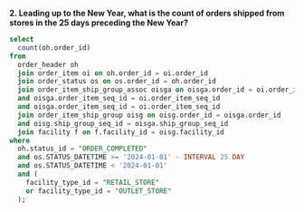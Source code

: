 **2. Leading up to the New Year, what is the count of orders shipped from stores in the 25 days preceding the New Year?**

```sql
select 
  count(oh.order_id) 
from 
  order_header oh 
  join order_item oi on oh.order_id = oi.order_id 
  join order_status os on os.order_id = oh.order_id 
  join order_item_ship_group_assoc oisga on oisga.order_id = oi.order_id 
  and oisga.order_item_seq_id = oi.order_item_seq_id 
  and oisga.order_item_seq_id = oi.order_item_seq_id 
  join order_item_ship_group oisg on oisg.order_id = oisga.order_id 
  and oisg.ship_group_seq_id = oisga.ship_group_seq_id 
  join facility f on f.facility_id = oisg.facility_id 
where 
  oh.status_id = "ORDER_COMPLETED" 
  and os.STATUS_DATETIME >= '2024-01-01' - INTERVAL 25 DAY 
  and os.STATUS_DATETIME < '2024-01-01' 
  and (
    facility_type_id = "RETAIL_STORE" 
    or facility_type_id = "OUTLET_STORE"
  );
```
